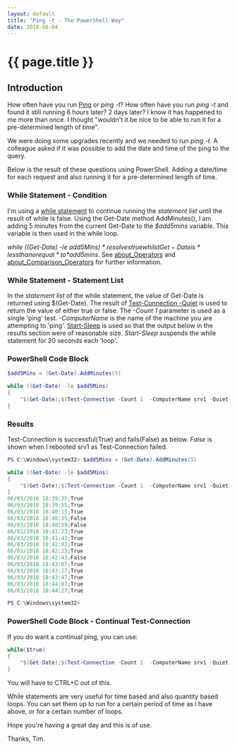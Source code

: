 ```yaml
---
layout: default
title: "Ping -t - The PowerShell Way"
date: 2018-06-04
---
```

# {{ page.title }}

## Introduction

How often have you run [Ping](https://docs.microsoft.com/en-us/windows-server/administration/windows-commands/ping) or *ping -t*? How often have you run *ping -t* and found it still running 6 hours later? 2 days later?
I know it has happened to me more than once. I thought "wouldn't it be nice to be able to run it for a pre-determined length of time".

We were doing some upgrades recently and we needed to run *ping -t*. A colleague asked if it was possible to add the date and time of the ping to the query.

Below is the result of these questions using PowerShell. Adding a date/time for each request and also running it for a pre-determined length of time.

### While Statement - Condition

I'm using a [while statement](https://docs.microsoft.com/en-us/powershell/module/microsoft.powershell.core/about/about_while?view=powershell-6) to continue running the *statement list* until the result of while is false.
Using the Get-Date method AddMinutes(), I am adding 5 minutes from the current Get-Date to the *$add5mins* variable. This variable is then used in the while loop.

*while ((Get-Date) -le $add5Mins)*  resolves true whilst Get-Date is *less than or equal* to *$add5mins*. See [about_Operators](https://docs.microsoft.com/en-us/powershell/module/microsoft.powershell.core/about/about_operators?view=powershell-6) and [about_Comparison_Operators](https://docs.microsoft.com/en-us/powershell/module/microsoft.powershell.core/about/about_comparison_operators?view=powershell-6) for further information.

### While Statement - Statement List

In the *statement list* of the while statement, the value of Get-Date is returned using $(Get-Date).
The result of [Test-Connection -Quiet](https://docs.microsoft.com/en-us/powershell/module/microsoft.powershell.management/test-connection?view=powershell-6) is used to return the value of either true or false. The *-Count 1* parameter is used as a single 'ping' test. *-ComputerName* is the name of the machine you are attempting to 'ping'.
[Start-Sleep](https://docs.microsoft.com/en-us/powershell/module/microsoft.powershell.utility/start-sleep?view=powershell-6) is used so that the output below in the results section were of reasonable size. *Start-Sleep* suspends the while statement for 20 seconds each 'loop'.

### PowerShell Code Block

```powershell
$add5Mins = (Get-Date).AddMinutes(5)

while ((Get-Date) -le $add5Mins)
{
    "$(Get-Date);$(Test-Connection -Count 1  -ComputerName srv1 -Quiet)";Start-Sleep -Seconds 20
}
```

### Results

Test-Connection is successful(True) and fails(False) as below. *False* is shown when I rebooted srv1 as Test-Connection failed.

```powershell
PS C:\Windows\system32> $add5Mins = (Get-Date).AddMinutes(5)

while ((Get-Date) -le $add5Mins)
{
    "$(Get-Date);$(Test-Connection -Count 1  -ComputerName srv1 -Quiet)";Start-Sleep -Seconds 20
}
06/03/2018 18:39:35;True
06/03/2018 18:39:55;True
06/03/2018 18:40:15;True
06/03/2018 18:40:35;False
06/03/2018 18:40:59;False
06/03/2018 18:41:23;True
06/03/2018 18:41:43;True
06/03/2018 18:42:03;True
06/03/2018 18:42:23;True
06/03/2018 18:42:43;False
06/03/2018 18:43:07;True
06/03/2018 18:43:27;True
06/03/2018 18:43:47;True
06/03/2018 18:44:07;True
06/03/2018 18:44:27;True

PS C:\Windows\system32>
```

### PowerShell Code Block - Continual Test-Connection

If you do want a continual ping, you can use:

```powershell
while($true)
{
    "$(Get-Date);$(Test-Connection -Count 1  -ComputerName srv1 -Quiet)"
}
```

You will have to CTRL+C out of this.

While statements are very useful for time based and also quantity based loops. You can set them up to run for a certain period of time as I have above, or for a certain number of loops.

Hope you're having a great day and this is of use.

Thanks, Tim.
